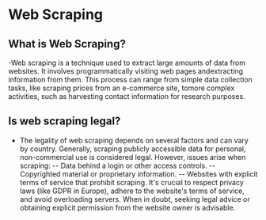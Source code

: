 # Web Scraping

## What is Web Scraping?
-Web scraping is a technique used to extract large amounts of data from websites. It involves programmatically visiting web pages andextracting information from them. This process can range from simple data collection tasks, like scraping prices from an e-commerce site, tomore complex activities, such as harvesting contact information for research purposes.

## Is web scraping legal?
- The legality of web scraping depends on several factors and can vary by country. Generally, scraping publicly accessible data for personal, non-commercial use is considered legal. However, issues arise when scraping:
-- Data behind a login or other access controls.
-- Copyrighted material or proprietary information.
-- Websites with explicit terms of service that prohibit scraping.
It's crucial to respect privacy laws (like GDPR in Europe), adhere to the website's terms of service, and avoid overloading servers.
When in doubt, seeking legal advice or obtaining explicit permission from the website owner is advisable.

